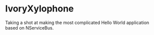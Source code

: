# IvoryXylophone

Taking a shot at making the most complicated Hello World application based on NServiceBus.
